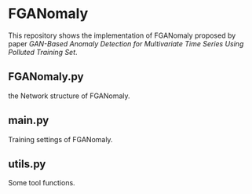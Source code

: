 # FGANomaly
This repository shows the implementation of FGANomaly proposed by paper *GAN-Based Anomaly Detection for Multivariate Time Series Using Polluted Training Set*.

## FGANomaly.py
the Network structure of FGANomaly.

## main.py
Training settings of FGANomaly.

## utils.py
Some tool functions.
